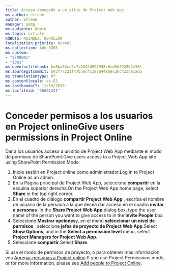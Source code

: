 ```yaml
---
title: Acceso denegado a un sitio de Project Web App
ms.author: efrene
author: efrene
manager: pamg
ms.audience: Admin
ms.topic: article
ROBOTS: NOINDEX, NOFOLLOW
localization_priority: Normal
ms.collection: Adm_O365
ms.custom:
- "2700001"
- "1381"
ms.openlocfilehash: be8ba63cc5c7a2042d997598c6ed5d792862c58f
ms.sourcegitcommit: b43f77221f47b50c41197a448a9c26c423ce1ad5
ms.translationtype: MT
ms.contentlocale: es-ES
ms.lasthandoff: 11/15/2019
ms.locfileid: "36661241"
---
```

# <a name="give-users-permissions-in-project-online"></a><span data-ttu-id="bad33-102">Conceder permisos a los usuarios en Project online</span><span class="sxs-lookup"><span data-stu-id="bad33-102">Give users permissions in Project Online</span></span>

<span data-ttu-id="bad33-103">Dar a los usuarios acceso a un sitio de Project Web App mediante el modo de permisos de SharePoint:</span><span class="sxs-lookup"><span data-stu-id="bad33-103">Give users access to a Project Web App site using SharePoint Permission Mode:</span></span>

1. <span data-ttu-id="bad33-104">Inicie sesión en Project online como administrador.</span><span class="sxs-lookup"><span data-stu-id="bad33-104">Log in to Project Online as an admin.</span></span>
2. <span data-ttu-id="bad33-105">En la Página principal de Project Web App, seleccione **compartir** en la esquina superior derecha.</span><span class="sxs-lookup"><span data-stu-id="bad33-105">On the Project Web App home page, select **Share** in the top right corner.</span></span>
3. <span data-ttu-id="bad33-106">En el cuadro de diálogo **compartir Project Web App** , escriba el nombre de usuario de la persona a la que desea dar acceso en el cuadro **invitar a personas** .</span><span class="sxs-lookup"><span data-stu-id="bad33-106">In the **Share Project Web App** dialog box, type the user name of the person you want to give access to in the **Invite People** box.</span></span>
4. <span data-ttu-id="bad33-107">Seleccione **Mostrar opciones**y, en el menú **seleccionar un nivel de permisos** , seleccione **jefes de proyecto de Project Web App**.</span><span class="sxs-lookup"><span data-stu-id="bad33-107">Select **Show Options**, and in the **Select a permission level** menu, select **Project Managers for Project Web App**.</span></span>
5. <span data-ttu-id="bad33-108">Seleccione **compartir**.</span><span class="sxs-lookup"><span data-stu-id="bad33-108">Select **Share**.</span></span>

<span data-ttu-id="bad33-109">Si usa el modo de permisos de proyecto, o para obtener más información, vea [Agregar personas a Project online](https://docs.microsoft.com/projectonline/step-2-add-people-to-project-online).</span><span class="sxs-lookup"><span data-stu-id="bad33-109">If you use Project Permissions mode, or for more information, please see [Add people to Project Online](https://docs.microsoft.com/projectonline/step-2-add-people-to-project-online).</span></span>

